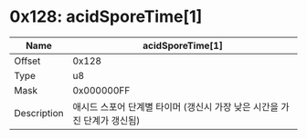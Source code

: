 # 0x128: acidSporeTime[1]

| Name | acidSporeTime[1] |
| ----| ------------ |
| Offset | 0x128 |
| Type | u8 |
| Mask | 0x000000FF |
| Description | 애시드 스포어 단계별 타이머 (갱신시 가장 낮은 시간을 가진 단계가 갱신됨) |<br>

